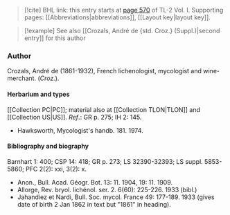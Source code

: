 > [!cite] BHL link: this entry starts at [page 570](https://www.biodiversitylibrary.org/item/103414#page/618/mode/1up) of TL-2 Vol. I.
> Supporting pages: [[Abbreviations|abbreviations]], [[Layout key|layout key]].

> [!example] See also [[Crozals, André de {std. Croz.} (Suppl.)|second entry]] for this author

### Author

Crozals, André de (1861-1932), French lichenologist, mycologist and wine-merchant. (*Croz.*).

#### Herbarium and types

[[Collection PC|PC]]; material also at [[Collection TLON|TLON]] and [[Collection US|US]].
*Ref*.: GR p. 275; IH 2: 145.
- Hawksworth, Mycologist's handb. 181. 1974.

#### Bibliography and biography

Barnhart 1: 400; CSP 14: 418; GR p. 273; LS 32390-32393; LS suppl. 5853-5860; PFC 2(2): xxi, 3(2): x.
- Anon., Bull. Acad. Géogr. Bot. 13: 11. 1904, 19: 11. 1909.
- Allorge, Rev. bryol. lichénol. ser. 2. 6(60): 225-226. 1933 (bibl.)
- Jahandiez et Nardi, Bull. Soc. mycol. France 49: 177-189. 1933 (gives date of birth 2 Jan 1862 in text but "1861" in heading).

